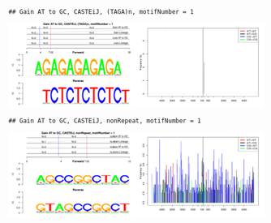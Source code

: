 

```
## Gain AT to GC, CASTEiJ, (TAGA)n, motifNumber = 1
```

![plot of chunk motifPValues](figure/motifPValues-1.png)

```
## Gain AT to GC, CASTEiJ, nonRepeat, motifNumber = 1
```

![plot of chunk motifPValues](figure/motifPValues-2.png)
  
